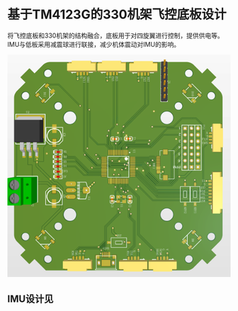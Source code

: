 # 基于TM4123G的330机架飞控底板设计
将飞控底板和330机架的结构融合，底板用于对四旋翼进行控制，提供供电等。
IMU与低板采用减震球进行联接，减少机体震动对IMU的影响。

![img](https://github.com/DUT-GengBao/Flight-control-based-on-Tm4C123G/raw/master/pic/3DView.png)

## IMU设计见
